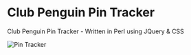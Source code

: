 # Club Penguin Pin Tracker

Club Penguin Pin Tracker - Written in Perl using JQuery &amp; CSS

![Pin Tracker](https://i.imgur.com/ZloM9iY.png)
